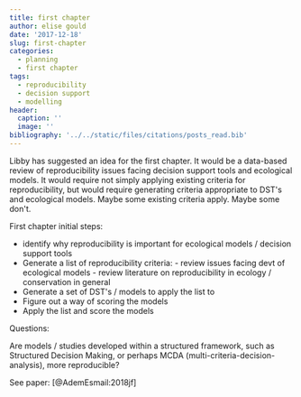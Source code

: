 ```yaml
---
title: first chapter
author: elise gould
date: '2017-12-18'
slug: first-chapter
categories:
  - planning
  - first chapter
tags:
  - reproducibility
  - decision support
  - modelling
header:
  caption: ''
  image: ''
bibliography: '../../static/files/citations/posts_read.bib'
---
```


Libby has suggested an idea for the first chapter. It would be a data-based review of reproducibility issues facing decision support tools and ecological models. It would require not simply applying existing criteria for reproducibility, but would require generating criteria appropriate to DST's and ecological models. Maybe some existing criteria apply. Maybe some don't.

First chapter initial steps:

- identify why reproducibility is important for ecological models / decision support tools
- Generate a list of reproducibility criteria:
        - review issues facing devt of ecological models
        - review literature on reproducibility in ecology / conservation in general
- Generate a set of DST's / models to apply the list to
- Figure out a way of scoring the models
- Apply the list and score the models

Questions:

Are models / studies developed within a structured framework, such as Structured Decision Making, or perhaps MCDA (multi-criteria-decision-analysis), more reproducible?

See paper: [@AdemEsmail:2018jf]
